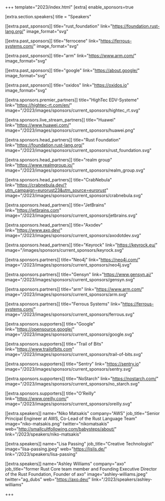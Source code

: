 +++
template="2023/index.html"
[extra]
	enable_sponsors=true

[extra.section.speakers]
	title = "Speakers"

[[extra.past_sponsors]]
	title="rust_foundation"
	link="https://foundation.rust-lang.org/"
	image_format="svg"

[[extra.past_sponsors]]
	title="ferrocene"
	link="https://ferrous-systems.com/"
	image_format="svg"

[[extra.past_sponsors]]
	title="arm"
	link="https://www.arm.com/"
	image_format="svg"

[[extra.past_sponsors]]
	title="google"
	link="https://about.google/"
	image_format="svg"

[[extra.past_sponsors]]
	title="oxidos"
	link="https://oxidos.io"
	image_format="svg"

[[extra.sponsors.premier_partners]]
	title="HighTec EDV-Systeme"
	link="https://hightec-rt.com/en/"
	image="/2023/images/sponsors/current_sponsors/hightec_rt.svg"

[[extra.sponsors.live_stream_partners]]
	title="Huawei"
	link="https://www.huawei.com/"
	image="/2023/images/sponsors/current_sponsors/huawei.png"

[[extra.sponsors.head_partners]]
	title="Rust Foundation"
	link="https://foundation.rust-lang.org/"
	image="/2023/images/sponsors/current_sponsors/rust_foundation.svg"

[[extra.sponsors.head_partners]]
	title="realm group"
	link="https://www.realmgroup.io/"
	image="/2023/images/sponsors/current_sponsors/realm_group.svg"

[[extra.sponsors.head_partners]]
	title="CrabNebula"
	link="https://crabnebula.dev/?utm_campaign=eurorust23&utm_source=eurorust"
	image="/2023/images/sponsors/current_sponsors/crabnebula.svg"

[[extra.sponsors.head_partners]]
	title="JetBrains"
	link="https://jetbrains.com"
	image="/2023/images/sponsors/current_sponsors/jetbrains.svg"

[[extra.sponsors.head_partners]]
	title="Axodev"
	link="https://www.axo.dev/"
	image="/2023/images/sponsors/current_sponsors/axodotdev.svg"

[[extra.sponsors.head_partners]]
	title="Keyrock"
	link="https://keyrock.eu/"
	image="/images/sponsors/current_sponsors/keyrock.svg"

[[extra.sponsors.partners]]
	title="Neo4j"
	link="https://neo4j.com/"
	image="/2023/images/sponsors/current_sponsors/neo4j.svg"

[[extra.sponsors.partners]]
	title="Gensyn"
	link="https://www.gensyn.ai/"
	image="/2023/images/sponsors/current_sponsors/gensyn.svg"

[[extra.sponsors.partners]]
	title="arm"
	link="https://www.arm.com/"
	image="/2023/images/sponsors/current_sponsors/arm.svg"

[[extra.sponsors.partners]]
	title="Ferrous Systems"
	link="https://ferrous-systems.com/"
	image="/2023/images/sponsors/current_sponsors/ferrous.svg"

[[extra.sponsors.supporters]]
	title="Google"
	link="https://opensource.google/"
	image="/2023/images/sponsors/current_sponsors/google.svg"

[[extra.sponsors.supporters]]
	title="Trail of Bits"
	link="https://www.trailofbits.com"
	image="/2023/images/sponsors/current_sponsors/trail-of-bits.svg"

[[extra.sponsors.supporters]]
	title="Sentry"
	link="https://sentry.io"
	image="/2023/images/sponsors/current_sponsors/sentry.svg"

[[extra.sponsors.supporters]]
	title="NoStarch"
	link="https://nostarch.com/"
	image="/2023/images/sponsors/current_sponsors/no_starch.svg"

[[extra.sponsors.supporters]]
	title="O'Reilly"
	link="https://www.oreilly.com/"
	image="/2023/images/sponsors/current_sponsors/oreilly.svg"

[[extra.speakers]]
	name="Niko Matsakis"
	company="AWS"
	job_title="Senior Principal Engineer at AWS, Co-Lead of the Rust Language Team"
	image="niko-matsakis.png"
	twitter="nikomatsakis"
	web="http://smallcultfollowing.com/babysteps/about/"
	link="/2023/speakers/niko-matsakis"

[[extra.speakers]]
	name="Lisa Passing"
	job_title="Creative Technologist"
	image="lisa-passing.jpeg"
	web="https://lislis.de/"
	link="/2023/speakers/lisa-passing"

[[extra.speakers]]
	name="Ashley Williams"
	company="axo"
	job_title="former Rust Core team member and Founding Executive Director of the Rust Foundation, Founder of axo"
	image="ashley-williams.jpeg"
	twitter="ag_dubs"
	web="https://axo.dev/"
	link="/2023/speakers/ashley-williams"

+++
